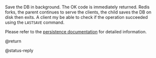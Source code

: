 

Save the DB in background. The OK code is immediately returned.
Redis forks, the parent continues to serve the clients, the child
saves the DB on disk then exits. A client my be able to check if the
operation succeeded using the `LASTSAVE` command.

Please refer to the [persistence documentation](/topics/persistence) for detailed information.

@return

@status-reply
